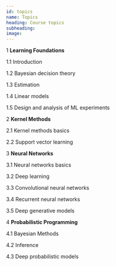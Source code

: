 ```yaml
---
id: topics
name: Topics
heading: Course topics
subheading: 
image: 
---
```


1 **Learning Foundations**

1.1 Introduction

1.2 Bayesian decision theory

1.3 Estimation

1.4 Linear models

1.5 Design and analysis of ML experiments

2 **Kernel Methods**

2.1 Kernel methods basics

2.2 Support vector learning

3 **Neural Networks**

3.1 Neural networks basics

3.2 Deep learning

3.3 Convolutional neural networks

3.4 Recurrent neural networks

3.5 Deep generative models

4 **Probabilistic Programming**

4.1 Bayesian Methods

4.2 Inference

4.3 Deep probabilistic models

